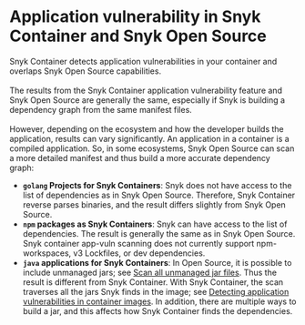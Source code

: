# Application vulnerability in Snyk Container and Snyk Open Source

Snyk Container detects application vulnerabilities in your container and overlaps Snyk Open Source capabilities.\
\
The results from the Snyk Container application vulnerability feature and Snyk Open Source are generally the same, especially if Snyk is building a dependency graph from the same manifest files.\
\
However, depending on the ecosystem and how the developer builds the application, results can vary significantly. An application in a container is a compiled application. So, in some ecosystems, Snyk Open Source can scan a more detailed manifest and thus build a more accurate dependency graph:

* **`golang` Projects for Snyk Containers**: Snyk does not have access to the list of dependencies as in Snyk Open Source. Therefore, Snyk Container reverse parses binaries, and the result differs slightly from Snyk Open Source.
* **`npm` packages as Snyk Containers**: Snyk can have access to the list of dependencies. The result is generally the same as in Snyk Open Source.  Snyk container app-vuln scanning does not currently support npm-workspaces, v3 Lockfiles, or dev dependencies.&#x20;
* **`java` applications for Snyk Containers**: In Open Source, it is possible to include unmanaged jars; see [Scan all unmanaged jar files](../../../snyk-cli/test-for-vulnerabilities/scan-all-unmanaged-jar-files.md). Thus the result is different from Snyk Container. With Snyk Container, the scan traverses all the jars Snyk finds in the image; see [Detecting application vulnerabilities in container images](../../../scan-containers/use-snyk-container/detecting-application-vulnerabilities-in-container-images.md). In addition, there are multiple ways to build a jar, and this affects how Snyk Container finds the dependencies.
